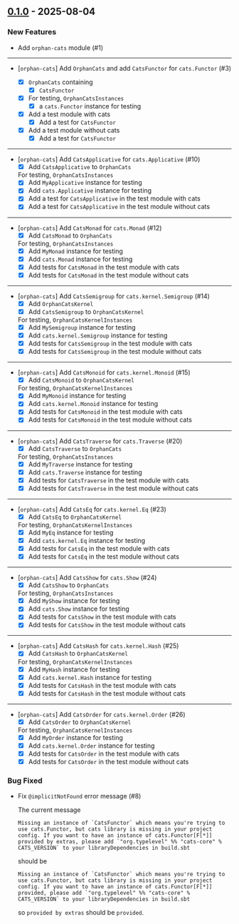 ## [0.1.0](https://github.com/kevin-lee/orphan/issues?q=is%3Aissue+is%3Aclosed+-label%3Ainvalid+milestone%3Am1) - 2025-08-04

### New Features

* Add `orphan-cats` module (#1)
***
* [`orphan-cats`] Add `OrphanCats` and add `CatsFunctor` for `cats.Functor` (#3)

  - [x] `OrphanCats` containing
    - [x] `CatsFunctor`
  - [x] For testing, `OrphanCatsInstances`
    - [x] a `cats.Functor` instance for testing
  - [x] Add a test module with cats
    - [x] Add a test for `CatsFunctor`
  - [x] Add a test module without cats
    - [x] Add a test for `CatsFunctor`

***
* [`orphan-cats`] Add `CatsApplicative` for `cats.Applicative` (#10)
  - [x] Add `CatsApplicative` to `OrphanCats`
  
  For testing, `OrphanCatsInstances`
  - [x] Add `MyApplicative` instance for testing
  - [x] Add `cats.Applicative` instance for testing
  - [x] Add a test for `CatsApplicative` in the test module with cats
  - [x] Add a test for `CatsApplicative` in the test module without cats
***
* [`orphan-cats`] Add `CatsMonad` for `cats.Monad` (#12)
  - [x] Add `CatsMonad` to `OrphanCats`

  For testing, `OrphanCatsInstances`
  - [x] Add `MyMonad` instance for testing
  - [x] Add `cats.Monad` instance for testing
  - [x] Add tests for `CatsMonad` in the test module with cats
  - [x] Add tests for `CatsMonad` in the test module without cats
***
* [`orphan-cats`] Add `CatsSemigroup` for `cats.kernel.Semigroup` (#14)
  - [x] Add `OrphanCatsKernel`
  - [x] Add `CatsSemigroup` to `OrphanCatsKernel`

  For testing, `OrphanCatsKernelInstances`
  - [x] Add `MySemigroup` instance for testing
  - [x] Add `cats.kernel.Semigroup` instance for testing
  - [x] Add tests for `CatsSemigroup` in the test module with cats
  - [x] Add tests for `CatsSemigroup` in the test module without cats
***
* [`orphan-cats`] Add `CatsMonoid` for `cats.kernel.Monoid` (#15)
  - [x] Add `CatsMonoid` to `OrphanCatsKernel`

  For testing, `OrphanCatsKernelInstances`
  - [x] Add `MyMonoid` instance for testing
  - [x] Add `cats.kernel.Monoid` instance for testing
  - [x] Add tests for `CatsMonoid` in the test module with cats
  - [x] Add tests for `CatsMonoid` in the test module without cats
***
* [`orphan-cats`] Add `CatsTraverse` for `cats.Traverse` (#20)
  - [x] Add `CatsTraverse` to `OrphanCats`

  For testing, `OrphanCatsInstances`
  - [x] Add `MyTraverse` instance for testing
  - [x] Add `cats.Traverse` instance for testing
  - [x] Add tests for `CatsTraverse` in the test module with cats
  - [x] Add tests for `CatsTraverse` in the test module without cats
***
* [`orphan-cats`] Add `CatsEq` for `cats.kernel.Eq` (#23)
  - [x] Add `CatsEq` to `OrphanCatsKernel`

  For testing, `OrphanCatsKernelInstances`
  - [x] Add `MyEq` instance for testing
  - [x] Add `cats.kernel.Eq` instance for testing
  - [x] Add tests for `CatsEq` in the test module with cats
  - [x] Add tests for `CatsEq` in the test module without cats
***
* [`orphan-cats`] Add `CatsShow` for `cats.Show` (#24)
  - [x] Add `CatsShow` to `OrphanCats`

  For testing, `OrphanCatsInstances`
  - [x] Add `MyShow` instance for testing
  - [x] Add `cats.Show` instance for testing
  - [x] Add tests for `CatsShow` in the test module with cats
  - [x] Add tests for `CatsShow` in the test module without cats
***
* [`orphan-cats`] Add `CatsHash` for `cats.kernel.Hash` (#25)
  - [X] Add `CatsHash` to `OrphanCatsKernel`

  For testing, `OrphanCatsKernelInstances`
  - [X] Add `MyHash` instance for testing
  - [X] Add `cats.kernel.Hash` instance for testing
  - [X] Add tests for `CatsHash` in the test module with cats
  - [X] Add tests for `CatsHash` in the test module without cats
***
* [`orphan-cats`] Add `CatsOrder` for `cats.kernel.Order` (#26)
  - [x] Add `CatsOrder` to `OrphanCatsKernel`

  For testing, `OrphanCatsKernelInstances`
  - [x] Add `MyOrder` instance for testing
  - [x] Add `cats.kernel.Order` instance for testing
  - [x] Add tests for `CatsOrder` in the test module with cats
  - [x] Add tests for `CatsOrder` in the test module without cats

### Bug Fixed

* Fix `@implicitNotFound` error message (#8)

  The current message
  ```
  Missing an instance of `CatsFunctor` which means you're trying to use cats.Functor, but cats library is missing in your project config. If you want to have an instance of cats.Functor[F[*]] provided by extras, please add `"org.typelevel" %% "cats-core" % CATS_VERSION` to your libraryDependencies in build.sbt
  ```
  should be
  ```
  Missing an instance of `CatsFunctor` which means you're trying to use cats.Functor, but cats library is missing in your project config. If you want to have an instance of cats.Functor[F[*]] provided, please add `"org.typelevel" %% "cats-core" % CATS_VERSION` to your libraryDependencies in build.sbt
  ```
  so `provided by extras` should be `provided`.

